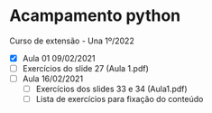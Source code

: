 # Acampamento python
Curso de extensão - Una 1º/2022

- [x]  Aula 01 09/02/2021
  - [ ]  Exercícios do slide 27 (Aula 1.pdf)
- [ ] Aula 16/02/2021
  - [ ]   Exercícios dos slides 33 e 34 (Aula1.pdf)
  - [ ]   Lista de exercícios para fixação do conteúdo

